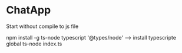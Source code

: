 <h1>ChatApp</h1>

Start without compile to js file

npm install -g ts-node typescript '@types/node' --> install typescripte global
ts-node index.ts
